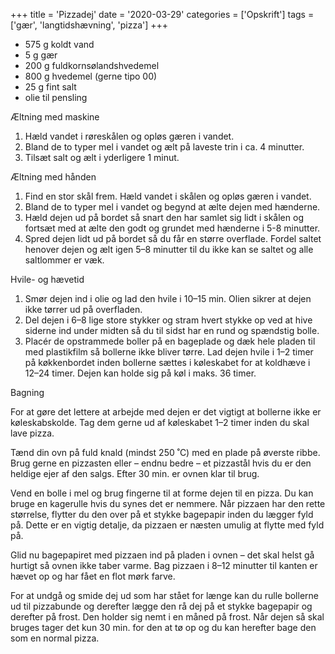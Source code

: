 +++
title = 'Pizzadej'
date = '2020-03-29'
categories = ['Opskrift']
tags = ['gær', 'langtidshævning', 'pizza']
+++

- 575 g koldt vand
- 5 g gær
- 200 g fuldkornsølandshvedemel
- 800 g hvedemel (gerne tipo 00)
- 25 g fint salt
- olie til pensling

Æltning med maskine

1. Hæld vandet i røreskålen og opløs gæren i vandet.
2. Bland de to typer mel i vandet og ælt på laveste trin i ca. 4 minutter.
3. Tilsæt salt og ælt i yderligere 1 minut.

Æltning med hånden

1. Find en stor skål frem. Hæld vandet i skålen og opløs gæren i vandet.
2. Bland de to typer mel i vandet og begynd at ælte dejen med hænderne.
3. Hæld dejen ud på bordet så snart den har samlet sig lidt i skålen og fortsæt med at ælte den godt og grundet med
   hænderne i 5-8 minutter.
4. Spred dejen lidt ud på bordet så du får en større overflade. Fordel saltet henover dejen og ælt igen 5–8 minutter til
   du ikke kan se saltet og alle saltlommer er væk.

Hvile- og hævetid

1. Smør dejen ind i olie og lad den hvile i 10–15 min. Olien sikrer at dejen ikke tørrer ud på overfladen.
2. Del dejen i 6–8 lige store stykker og stram hvert stykke op ved at hive siderne ind under midten så du til sidst har
   en rund og spændstig bolle.
3. Placér de opstrammede boller på en bageplade og dæk hele pladen til med plastikfilm så bollerne ikke bliver tørre.
   Lad dejen hvile i 1–2 timer på køkkenbordet inden bollerne sættes i køleskabet for at koldhæve i 12–24 timer. Dejen
   kan holde sig på køl i maks. 36 timer.

Bagning

For at gøre det lettere at arbejde med dejen er det vigtigt at bollerne ikke er køleskabskolde. Tag dem gerne ud af
køleskabet 1–2 timer inden du skal lave pizza.

Tænd din ovn på fuld knald (mindst 250 ˚C) med en plade på øverste ribbe. Brug gerne en pizzasten eller – endnu bedre –
et pizzastål hvis du er den heldige ejer af den salgs. Efter 30 min. er ovnen klar til brug.

Vend en bolle i mel og brug fingerne til at forme dejen til en pizza. Du kan bruge en kagerulle hvis du synes det er
nemmere. Når pizzaen har den rette størrelse, flytter du den over på et stykke bagepapir inden du lægger fyld på. Dette
er en vigtig detalje, da pizzaen er næsten umulig at flytte med fyld på.

Glid nu bagepapiret med pizzaen ind på pladen i ovnen – det skal helst gå hurtigt så ovnen ikke taber varme. Bag pizzaen
i 8–12 minutter til kanten er hævet op og har fået en flot mørk farve.

For at undgå og smide dej ud som har stået for længe kan du rulle bollerne ud til pizzabunde og derefter lægge den rå
dej på et stykke bagepapir og derefter på frost. Den holder sig nemt i en måned på frost. Når dejen så skal bruges tager
det kun 30 min. for den at tø op og du kan herefter bage den som en normal pizza.
